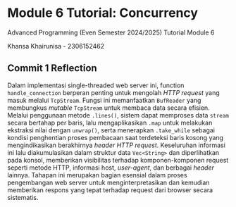 # Module 6 Tutorial: Concurrency

Advanced Programming (Even Semester 2024/2025) Tutorial Module 6

Khansa Khairunisa - 2306152462

## Commit 1 Reflection

Dalam implementasi single-threaded web server ini, function `handle_connection` berperan penting untuk mengolah *HTTP request* yang masuk melalui `TcpStream`. Fungsi ini memanfaatkan `BufReader` yang membungkus *mutable* `TcpStream` untuk membaca data secara efisien. Melalui penggunaan metode `.lines()`, sistem dapat memproses data `stream` secara bertahap per baris, lalu mengaplikasikan `.map` untuk melakukan ekstraksi nilai dengan `unwrap()`, serta menerapkan `.take_while` sebagai kondisi penghentian proses pembacaan saat terdeteksi baris kosong yang mengindikasikan berakhirnya *header HTTP request*. Keseluruhan informasi ini lalu diakumulasikan dalam struktur data `Vec<String>` dan diperlihatkan pada konsol, memberikan visibilitas terhadap komponen-komponen request seperti metode HTTP, informasi host, *user-agent*, dan berbagai *header* lainnya. Tahapan ini merupakan bagian esensial dalam proses pengembangan web server untuk menginterpretasikan dan kemudian memberikan respons yang tepat terhadap request dari browser secara sistematis.